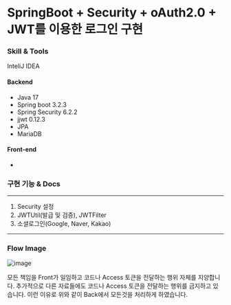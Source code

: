 # SpringBoot + Security + oAuth2.0 + JWT를 이용한 로그인 구현

### Skill & Tools

InteliJ IDEA

#### Backend

- Java 17
- Spring boot 3.2.3
- Spring Security 6.2.2
- jjwt 0.12.3
- JPA
- MariaDB



#### Front-end

-



### 구현 기능 & Docs

---

1. Security 설정
2. JWTUtil(발급 및 검증), JWTFilter
3. 소셜로그인(Google, Naver, Kakao)

---
### Flow Image
![image](https://github.com/hanqjun2660/ToDoListAPI/assets/124249170/25c4f350-76c2-427c-93b4-20d84cc78385)

모든 책임을 Front가 일임하고 코드나 Access 토큰을 전달하는 행위 자체를 지양합니다.
추가적으로 다른 자료들에도 코드나 Access 토큰을 전달하는 행위를 금지하고 있습니다.
이런 이유로 위와 같이 Back에서 모든것을 처리하게 하였습니다. 
